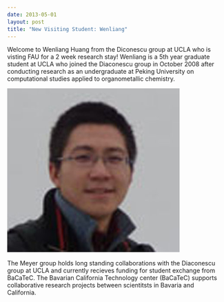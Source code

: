 ```yaml
---
date: 2013-05-01
layout: post
title: "New Visiting Student: Wenliang"
---
```


Welcome to Wenliang Huang from the Diconescu group at UCLA who is visting FAU for a 2 week research stay! 
Wenliang is a 5th year graduate student at UCLA who joined the Diaconescu group in October 2008 after conducting research as an undergraduate at Peking University on computational studies applied to organometallic chemistry.                        

![Wenliang](/assets/img/wenliangface.jpg)

The Meyer group holds long standing collaborations with the Diaconescu group at UCLA and currently recieves funding for student exchange from BaCaTeC. 
The Bavarian California Technology center (BaCaTeC) supports collaborative research projects between scientitsts in Bavaria and California.
